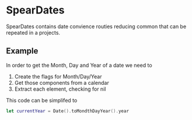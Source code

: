 # SpearDates

SpearDates contains date convience routies reducing common that can be repeated in a projects. 

## Example 
In order to get the Month, Day and Year of a date we need to 

1. Create the flags for Month/Day/Year
2. Get those components from a calendar
3. Extract each element, checking for nil

This code can be simplifed to 

```swift
let currentYear = Date().toMondthDayYear().year
```
